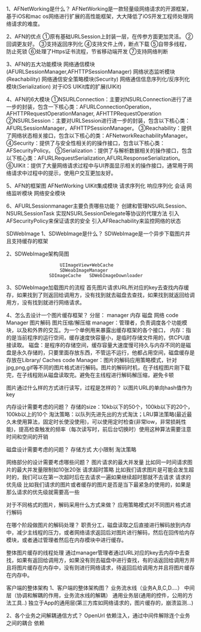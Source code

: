 1、AFNetWorking是什么？
  AFNetWorking是一款轻量级网络请求的开源框架，基于iOS和mac os网络进行扩展的高性能框架，大大降低了iOS开发工程师处理网络请求的难度。

2、AFN的优点
  ①原有基础URLSession上封装一层，在传参方面更加灵活。
  ②回调更友好。
  ③支持返回序列化
  ④支持文件上传，断点下载
  ⑤自带多线程，防止死锁
  ⑥处理了Https证书流程，节省移动端开发
  ⑦支持网络判断

3、AFN的五大功能模块
  网络通信模块(AFURLSessionManager,AFHTTPSessionManager)
  网络状态监听模块(Reachability)
  网络通信安全策略模块(Security)
  网络通信信息序列化/反序列化模块(Serialization)
  对于iOS UIKit库的扩展(UIKit)
 
4、AFN的6大模块
  ①NSURLConnection：主要对NSURLConnection进行了进一步的封装，包含一下核心类：AFURLConnectionOperation，AFHTTPRequestOperationManager,                  AFHTTPRequestOperation
  ②NSURLSession：主要对URLSession进行进一步的封装，包含以下核心类：AFURLSessionManager，AFHTTPSessionManager。
  ③Reachability：提供了网络状态相关接口，包含以下核心的类：AFNetworkReachabilityManager。
  ④Security：提供了与安全性相关的的操作接口，包含以下核心类：AFSecurityPolicy。
  ⑤Serialization：提供了与解析数据相关的操作接口，包含以下核心类：AFURLRequestSerialization,AFURLResponseSerialization。
  ⑥UIKit：提供了大量网络请求过程中与UI界面显示相关的操作接口，通常用于网络请求中过程中的提示，使用户交互更加友好。

5、AFN的框架图
  				AFNetWorking
  				UIKit集成模块
  			请求序列化   响应序列化
  		会话	  网络监听模块   网络安全模块

6、AFURLSessionmanager主要负责哪些功能？
  创建和管理NSURLSession、NSURLSessionTask
  实现NSURLSessionDelegate等协议的代理方法
  引入AFSecurityPolicy来保证请求的安全
  引入AFReachability来监控网络的状态


SDWebImage
1、SDWebImage是什么？
  SDWebImage是一个异步下载图片并且支持缓存的框架

2、SDWebImage架构简图

						UIImageView+WebCache
						SDWeabImageManager
					SDImageCache   SDWebImageDownloader

3、SDWebImage加载图片的流程
  首先图片请求URL所对应的key去查找内存缓存，如果找到了则返回给调用方，没有找到就去磁盘去查找，如果找到就返回给调用方，没有找到就进行网络请求。

4、怎么去设计一个图片缓存框架？
  分层：          manager
  			 内存  磁盘  网络
  			 code Manager
  		图片解码  图片压缩/解压缩
  manager：管理者，负责调度各个功能模块，以及和外界的交互。为一个单例用来暴露出缓存框架的各个接口，
  内存：指的是当前程序的运行空间，缓存速度快容量小，是临时存储文件用的，供CPU直接读取。
  磁盘：是程序的存储空间，缓存容量大速度慢可持久与内存不同的是磁盘是永久存储的，只要里面存放东西，不管运不运行，他都占用空间，磁盘缓存是存放在Library/       Caches
  code Manager：图片的解码应用策略模式，针对jpg,png,gif等不同的图片格式进行解码。图片的解码时机，在子线程图片刚下载完，在子线程刚从磁盘读取完。避免在主线程进行解码解压缩，避免卡顿

  图片通过什么样的方式进行读写，过程是怎样的？
   以图片URL的单向hash值作为key

  内存设计需要考虑的问题？
   存储的size：10kb以下的50个，100kb以下的20个，100kb以上的10个
   淘汰策略：以队列先进先出的方式淘汰；LRU算法策略(最近最久未使用算法，固定时长使没使用)，可以使用定时检查(非常low，非常损耗性能)，提高检查触发的频率（每次读写时，前后台切换时）使用这种算法需要注意时间和空间的开销

  磁盘设计需要考虑的问题？
   存储方式
   大小限制
   淘汰策略

  网络部分的设计需要考虑哪些问题？
   图片请求的最大并发量 比如同一时间请求图片的最大并发量限制如10张20张
   请求超时策略 比如我们请求图片是可能会发生超时的，我们可以在第一次超时后在去请求一遍如果继续超时那就不去请求
   请求的优先级 比如我们请求的图片或者缓存的图片是否是当下最紧急的使用的，如果是那么请求的优先级就需要高一些

  对于不同格式的图片，解码采用什么方式来做？
   应用策略模式对不同图片格式进行解码

  在哪个阶段做图片的解码处理？
   职责分工，磁盘读取之后直接进行解码放到内存中，减少主线程的压力，或者网络请求返回后对图片进行解码，然后在回传给内存模块，或者通过管理者然后在内存模块中进行缓存。

  整体图片缓存的线程处理
   通过manager管理者通过URL对应的key去内存中去查找，如果有返回给调用方，如果没有则去磁盘中进行查找，有的话返回给调用方并且将图片缓存在内存中，没有则进行网络请求，待返回后给调用方并且将图片缓存在内存中。






 客户端的整体架构
1、客户端的整体架构图？
  				  业务流水线（业务A,B,C,D....）
  				  中间层（协调和解耦的作用，业务流水线的解耦）
  				  通用业务层(通用的控件，公用的方法工具..)
  				  独立于App的通用层(第三方库如网络请求的，图片缓存的，崩溃监测...)

2、各个业务之间解耦通信方式？
 OpenUrl
 依赖注入，通过中间件解除连个业务之间的耦合 依赖
























